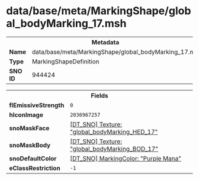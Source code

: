 <h1>data/base/meta/MarkingShape/global_bodyMarking_17.msh</h1><table><tr><th colspan="100%">Metadata</th></tr><tr><td><b>Name</b></td><td>data/base/meta/MarkingShape/global_bodyMarking_17.msh</td></tr><tr><td><b>Type</b></td><td>MarkingShapeDefinition</td></tr><tr><td><b>SNO ID</b></td><td>944424</td></tr></table>

<table><tr><th colspan="100%">Fields</th></tr><tr><td><b>flEmissiveStrength</b></td><td><code>0</code></td></tr><tr><td><b>hIconImage</b></td><td><code>2036967257</code></td></tr><tr><td><b>snoMaskFace</b></td><td><a href="..\Texture\global_bodyMarking_HED_17.tex.md">[DT_SNO] Texture: "global_bodyMarking_HED_17"</a></td></tr><tr><td><b>snoMaskBody</b></td><td><a href="..\Texture\global_bodyMarking_BOD_17.tex.md">[DT_SNO] Texture: "global_bodyMarking_BOD_17"</a></td></tr><tr><td><b>snoDefaultColor</b></td><td><a href="..\MarkingColor\Purple Mana.mcl.md">[DT_SNO] MarkingColor: "Purple Mana"</a></td></tr><tr><td><b>eClassRestriction</b></td><td><code>-1</code></td></tr></table>

